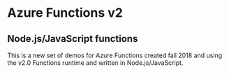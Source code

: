# Azure Functions v2

## Node.js/JavaScript functions 

This is a new set of demos for Azure Functions created fall 2018 and using the v2.0 Functions runtime and written in Node.js/JavaScript.
